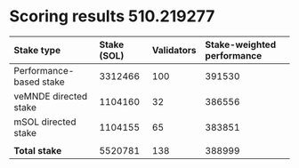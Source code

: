 # Scoring results 510.219277

| Stake type              | Stake (SOL) | Validators | Stake-weighted performance |
|:------------------------|:------------|:-----------|:---------------------------|
| Performance-based stake | 3312466     | 100        | 391530                     |
| veMNDE directed stake   | 1104160     | 32         | 386556                     |
| mSOL directed stake     | 1104155     | 65         | 383851                     |
|                         |             |            |                            |
| **Total stake**         | 5520781     | 138        | 388999                     |
